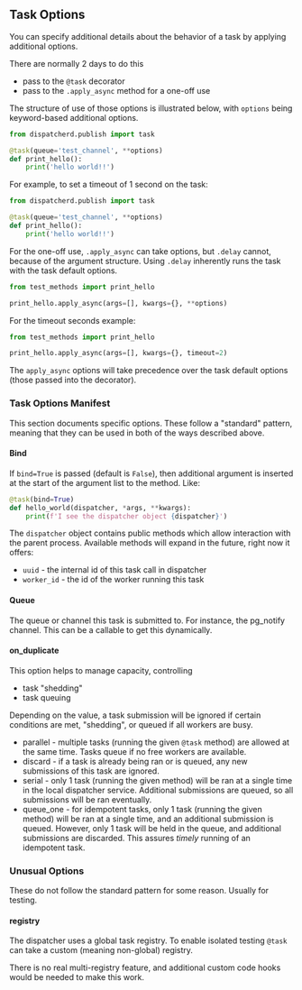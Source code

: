 ## Task Options

You can specify additional details about the behavior of a task
by applying additional options.

There are normally 2 days to do this

- pass to the `@task` decorator
- pass to the `.apply_async` method for a one-off use

The structure of use of those options is illustrated below,
with `options` being keyword-based additional options.

```python
from dispatcherd.publish import task

@task(queue='test_channel', **options)
def print_hello():
    print('hello world!!')
```

For example, to set a timeout of 1 second on the task:

```python
from dispatcherd.publish import task

@task(queue='test_channel', **options)
def print_hello():
    print('hello world!!')
```

For the one-off use, `.apply_async` can take options,
but `.delay` cannot, because of the argument structure.
Using `.delay` inherently runs the task with the task default options.

```python
from test_methods import print_hello

print_hello.apply_async(args=[], kwargs={}, **options)
```

For the timeout seconds example:

```python
from test_methods import print_hello

print_hello.apply_async(args=[], kwargs={}, timeout=2)
```

The `apply_async` options will take precedence over the
task default options (those passed into the decorator).

### Task Options Manifest

This section documents specific options.
These follow a "standard" pattern, meaning that they
can be used in both of the ways described above.

#### Bind

If `bind=True` is passed (default is `False`), then
additional argument is inserted at the start of the
argument list to the method. Like:

```python
@task(bind=True)
def hello_world(dispatcher, *args, **kwargs):
    print(f'I see the dispatcher object {dispatcher}')
```

The `dispatcher` object contains public methods
which allow interaction with the parent process.
Available methods will expand in the future,
right now it offers:

- `uuid` - the internal id of this task call in dispatcher
- `worker_id` - the id of the worker running this task

#### Queue

The queue or channel this task is submitted to.
For instance, the pg_notify channel.
This can be a callable to get this dynamically.

#### on_duplicate

This option helps to manage capacity, controlling

- task "shedding"
- task queuing

Depending on the value, a task submission will be ignored
if certain conditions are met, "shedding", or queued if all
workers are busy.

- parallel - multiple tasks (running the given `@task` method) are allowed at the same time. Tasks queue if no free workers are available.
- discard - if a task is already being ran or is queued, any new submissions of this task are ignored.
- serial - only 1 task (running the given method) will be ran at a single time in the local dispatcher service. Additional submissions are queued, so all submissions will be ran eventually.
- queue_one - for idempotent tasks, only 1 task (running the given method) will be ran at a single time, and an additional submission is queued. However, only 1 task will be held in the queue, and additional submissions are discarded. This assures _timely_ running of an idempotent task.

### Unusual Options

These do not follow the standard pattern for some reason.
Usually for testing.

#### registry

The dispatcher uses a global task registry.
To enable isolated testing `@task` can take a custom
(meaning non-global) registry.

There is no real multi-registry feature,
and additional custom code hooks would be needed to make this work.
